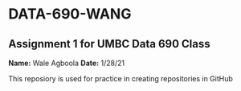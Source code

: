 # DATA-690-WANG

## Assignment 1 for UMBC Data 690 Class
**Name:** Wale Agboola
**Date:** 1/28/21

This reposiory is used for practice in creating repositories in GitHub
